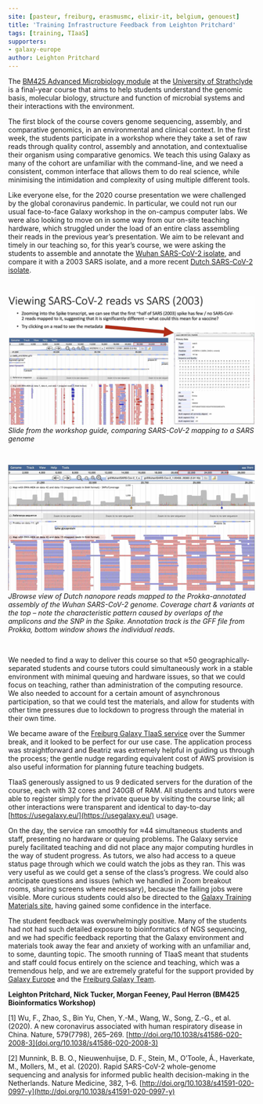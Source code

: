 ```yaml
---
site: [pasteur, freiburg, erasmusmc, elixir-it, belgium, genouest]
title: 'Training Infrastructure Feedback from Leighton Pritchard'
tags: [training, TIaaS]
supporters:
- galaxy-europe
author: Leighton Pritchard
---
```


The [BM425 Advanced Microbiology module](https://www.strath.ac.uk/courses/undergraduate/microbiologybsc/) at the [University of Strathclyde](https://www.strath.ac.uk/) is a final-year course that aims to help students understand the genomic basis, molecular biology, structure and function of microbial systems and their interactions with the environment. 

The first block of the course covers genome sequencing, assembly, and comparative genomics, in an environmental and clinical context. In the first week, the students participate in a workshop where they take a set of raw reads through quality control, assembly and annotation, and contextualise their organism using comparative genomics. We teach this using Galaxy as many of the cohort are unfamiliar with the command-line, and we need a consistent, common interface that allows them to do real science, while minimising the intimidation and complexity of using multiple different tools.

Like everyone else, for the 2020 course presentation we were challenged by the global coronavirus pandemic. In particular, we could not run our usual face-to-face Galaxy workshop in the on-campus computer labs. We were also looking to move on in some way from our on-site teaching hardware, which struggled under the load of an entire class assembling their reads in the previous year’s presentation. We aim to be relevant and timely in our teaching so, for this year’s course, we were asking the students to assemble and annotate the [Wuhan SARS-CoV-2 isolate](doi.org/10.1038/s41586-020-2008-3), and compare it with a 2003 SARS isolate, and a more recent [Dutch SARS-CoV-2 isolate](doi.org/10.1038/s41591-020-0997-y).

<br>

![Slide from the workshop guide, comparing SARS-CoV-2 mapping to a SARS genome](/assets/media/tiaas/leighton1.jpg)
*Slide from the workshop guide, comparing SARS-CoV-2 mapping to a SARS genome*

<br>

![JBrowse view of Dutch nanopore reads mapped to the Prokka-annotated assembly of the Wuhan SARS-CoV-2 genome](/assets/media/tiaas/leighton2.jpg)
*JBrowse view of Dutch nanopore reads mapped to the Prokka-annotated assembly of the Wuhan SARS-CoV-2 genome. Coverage chart & variants at the top – note the characteristic pattern caused by overlaps of the amplicons and the SNP in the Spike. Annotation track is the GFF file from Prokka, bottom window shows the individual reads.*

<br>

We needed to find a way to deliver this course so that ≈50 geographically-separated students and course tutors could simultaneously work in a stable environment with minimal queuing and hardware issues, so that we could focus on teaching, rather than administration of the computing resource. We also needed to account for a certain amount of asynchronous participation, so that we could test the materials, and allow for students with other time pressures due to lockdown to progress through the material in their own time.

We became aware of the [Freiburg Galaxy TIaaS service](https://galaxyproject.eu/tiaas.html) over the Summer break, and it looked to be perfect for our use case. The application process was straightforward and Beatriz was extremely helpful in guiding us through the process; the gentle nudge regarding equivalent cost of AWS provision is also useful information for planning future teaching budgets.

TIaaS generously assigned to us 9 dedicated servers for the duration of the course, each with 32 cores and 240GB of RAM. All students and tutors were able to register simply for the private queue by visiting the course link; all other interactions were transparent and identical to day-to-day [https://usegalaxy.eu/](https://usegalaxy.eu/) usage.

On the day, the service ran smoothly for ≈44 simultaneous students and staff, presenting no hardware or queuing problems. The Galaxy service purely facilitated teaching and did not place any major computing hurdles in the way of student progress. As tutors, we also had access to a queue status page through which we could watch the jobs as they ran. This was very useful as we could get a sense of the class’s progress. We could also anticipate questions and issues (which we handled in Zoom breakout rooms, sharing screens where necessary), because the failing jobs were visible. More curious students could also be directed to the [Galaxy Training Materials site](https://training.galaxyproject.org/), having gained some confidence in the interface.

The student feedback was overwhelmingly positive. Many of the students had not had such detailed exposure to bioinformatics of NGS sequencing, and we had specific feedback reporting that the Galaxy environment and materials took away the fear and anxiety of working with an unfamiliar and, to some, daunting topic. The smooth running of TIaaS meant that students and staff could focus entirely on the science and teaching, which was a tremendous help, and we are extremely grateful for the support provided by [Galaxy Europe](https://usegalaxy.eu) and the [Freiburg Galaxy Team](https://galaxyproject.eu/freiburg/people).

**Leighton Pritchard, Nick Tucker, Morgan Feeney, Paul Herron (BM425 Bioinformatics Workshop)**

[1] Wu, F., Zhao, S., Bin Yu, Chen, Y.-M., Wang, W., Song, Z.-G., et al. (2020). A new coronavirus associated with human respiratory disease in China. Nature, 579(7798), 265–269. [http://doi.org/10.1038/s41586-020-2008-3](doi.org/10.1038/s41586-020-2008-3)

[2] Munnink, B. B. O., Nieuwenhuijse, D. F., Stein, M., O’Toole, Á., Haverkate, M., Mollers, M., et al. (2020). Rapid SARS-CoV-2 whole-genome sequencing and analysis for informed public health decision-making in the Netherlands. Nature Medicine, 382, 1–6. [http://doi.org/10.1038/s41591-020-0997-y](http://doi.org/10.1038/s41591-020-0997-y)